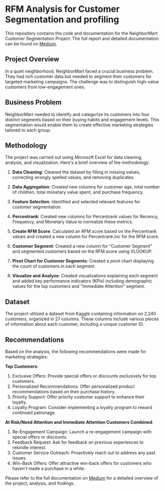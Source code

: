 # RFM Analysis for Customer Segmentation and profiling

This repository contains the code and documentation for the NeighborMart Customer Segmentation Project. The full report and detailed documentation can be found on [Medium](https://medium.com/@okon.judith/rfm-analysis-for-customer-segmentation-and-profiling-using-excel-4b837b49cbcb).

## Project Overview

In a quiet neighborhood, NeighborMart faced a crucial business problem. They had rich customer data but needed to segment their customers for targeted marketing campaigns. The challenge was to distinguish high-value customers from low-engagement ones.

## Business Problem

NeighborMart needed to identify and categorize its customers into four distinct segments based on their buying habits and engagement levels. This segmentation would enable them to create effective marketing strategies tailored to each group.

## Methodology

The project was carried out using Microsoft Excel for data cleaning, analysis, and visualization. Here's a brief overview of the methodology:

1. **Data Cleaning**: Cleaned the dataset by filling in missing values, correcting wrongly spelled values, and removing duplicates.

2. **Data Aggregation**: Created new columns for customer age, total number of children, total monetary value spent, and purchase frequency.

3. **Feature Selection**: Identified and selected relevant features for customer segmentation.

4. **Percentrank**: Created new columns for Percentrank values for Recency, Frequency, and Monetary Value to normalize these metrics.

5. **Create RFM Score**: Calculated an RFM score based on the Percentrank values and created a new column for Percentrank.inc for the RFM score.

6. **Customer Segment**: Created a new column for "Customer Segment" and segmented customers based on the RFM score using VLOOKUP.

7. **Pivot Chart for Customer Segments**: Created a pivot chart displaying the count of customers in each segment.

8. **Visualize and Analyze**: Created visualizations explaining each segment and added key performance indicators (KPIs) including demographic values for the top customers and "Immediate Attention" segment.

## Dataset

The project utilized a dataset from Kaggle containing information on 2,240 customers, organized in 27 columns. These columns include various pieces of information about each customer, including a unique customer ID.

## Recommendations

Based on the analysis, the following recommendations were made for marketing strategies:

**Top Customers**:
1. Exclusive Offers: Provide special offers or discounts exclusively for top customers.
2. Personalized Recommendations: Offer personalized product recommendations based on their purchase history.
3. Priority Support: Offer priority customer support to enhance their loyalty.
4. Loyalty Program: Consider implementing a loyalty program to reward continued patronage.

**At Risk/Need Attention and Immediate Attention Customers Combined**:
1. Re-Engagement Campaign: Launch a re-engagement campaign with special offers or discounts.
2. Feedback Request: Ask for feedback on previous experiences to rekindle interest.
3. Customer Service Outreach: Proactively reach out to address any past issues.
4. Win-Back Offers: Offer attractive win-back offers for customers who haven't made a purchase in a while.

Please refer to the full documentation on [Medium](https://medium.com/@okon.judith/rfm-analysis-for-customer-segmentation-and-profiling-using-excel-4b837b49cbcb) for a detailed overview of the project, analysis, and findings.
